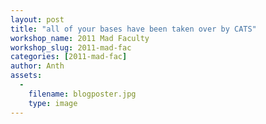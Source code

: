 ```yaml
---
layout: post
title: "all of your bases have been taken over by CATS"
workshop_name: 2011 Mad Faculty
workshop_slug: 2011-mad-fac
categories: [2011-mad-fac]
author: Anth 
assets:
  -
    filename: blogposter.jpg
    type: image
---
```

<br /> 
